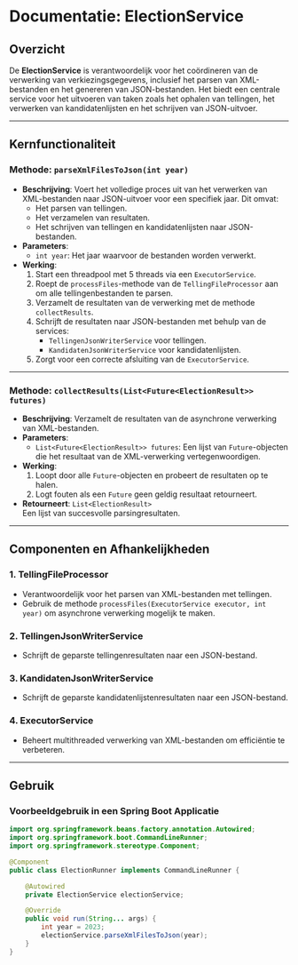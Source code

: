 # Documentatie: ElectionService

## Overzicht
De **ElectionService** is verantwoordelijk voor het coördineren van de verwerking van verkiezingsgegevens, inclusief het parsen van XML-bestanden en het genereren van JSON-bestanden. Het biedt een centrale service voor het uitvoeren van taken zoals het ophalen van tellingen, het verwerken van kandidatenlijsten en het schrijven van JSON-uitvoer.

---

## Kernfunctionaliteit

### Methode: `parseXmlFilesToJson(int year)`
- **Beschrijving**:
  Voert het volledige proces uit van het verwerken van XML-bestanden naar JSON-uitvoer voor een specifiek jaar. Dit omvat:
    - Het parsen van tellingen.
    - Het verzamelen van resultaten.
    - Het schrijven van tellingen en kandidatenlijsten naar JSON-bestanden.
- **Parameters**:
    - `int year`: Het jaar waarvoor de bestanden worden verwerkt.
- **Werking**:
    1. Start een threadpool met 5 threads via een `ExecutorService`.
    2. Roept de `processFiles`-methode van de `TellingFileProcessor` aan om alle tellingenbestanden te parsen.
    3. Verzamelt de resultaten van de verwerking met de methode `collectResults`.
    4. Schrijft de resultaten naar JSON-bestanden met behulp van de services:
        - `TellingenJsonWriterService` voor tellingen.
        - `KandidatenJsonWriterService` voor kandidatenlijsten.
    5. Zorgt voor een correcte afsluiting van de `ExecutorService`.

---

### Methode: `collectResults(List<Future<ElectionResult>> futures)`
- **Beschrijving**:
  Verzamelt de resultaten van de asynchrone verwerking van XML-bestanden.
- **Parameters**:
    - `List<Future<ElectionResult>> futures`: Een lijst van `Future`-objecten die het resultaat van de XML-verwerking vertegenwoordigen.
- **Werking**:
    1. Loopt door alle `Future`-objecten en probeert de resultaten op te halen.
    2. Logt fouten als een `Future` geen geldig resultaat retourneert.
- **Retourneert**: `List<ElectionResult>`  
  Een lijst van succesvolle parsingresultaten.

---

## Componenten en Afhankelijkheden

### 1. **TellingFileProcessor**
- Verantwoordelijk voor het parsen van XML-bestanden met tellingen.
- Gebruik de methode `processFiles(ExecutorService executor, int year)` om asynchrone verwerking mogelijk te maken.

### 2. **TellingenJsonWriterService**
- Schrijft de geparste tellingenresultaten naar een JSON-bestand.

### 3. **KandidatenJsonWriterService**
- Schrijft de geparste kandidatenlijstenresultaten naar een JSON-bestand.

### 4. **ExecutorService**
- Beheert multithreaded verwerking van XML-bestanden om efficiëntie te verbeteren.

---

## Gebruik

### Voorbeeldgebruik in een Spring Boot Applicatie
```java
import org.springframework.beans.factory.annotation.Autowired;
import org.springframework.boot.CommandLineRunner;
import org.springframework.stereotype.Component;

@Component
public class ElectionRunner implements CommandLineRunner {

    @Autowired
    private ElectionService electionService;

    @Override
    public void run(String... args) {
        int year = 2023;
        electionService.parseXmlFilesToJson(year);
    }
}
